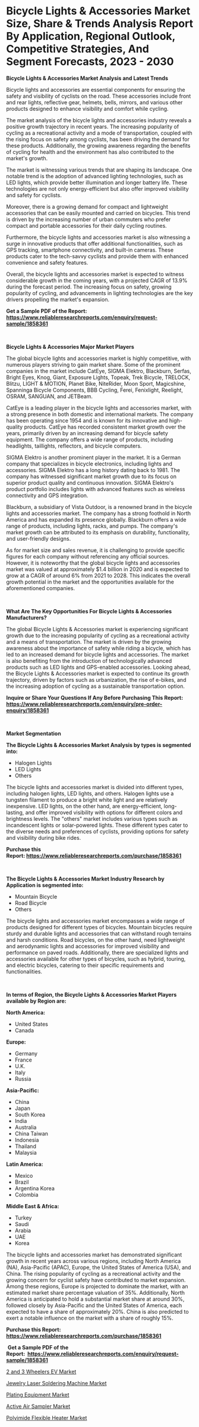 <p><h1>Bicycle Lights & Accessories Market Size, Share & Trends Analysis Report By Application, Regional Outlook, Competitive Strategies, And Segment Forecasts, 2023 - 2030</h1></p><p><strong>Bicycle Lights & Accessories Market Analysis and Latest Trends</strong></p>
<p><p>Bicycle lights and accessories are essential components for ensuring the safety and visibility of cyclists on the road. These accessories include front and rear lights, reflective gear, helmets, bells, mirrors, and various other products designed to enhance visibility and comfort while cycling.</p><p>The market analysis of the bicycle lights and accessories industry reveals a positive growth trajectory in recent years. The increasing popularity of cycling as a recreational activity and a mode of transportation, coupled with the rising focus on safety among cyclists, has been driving the demand for these products. Additionally, the growing awareness regarding the benefits of cycling for health and the environment has also contributed to the market's growth.</p><p>The market is witnessing various trends that are shaping its landscape. One notable trend is the adoption of advanced lighting technologies, such as LED lights, which provide better illumination and longer battery life. These technologies are not only energy-efficient but also offer improved visibility and safety for cyclists.</p><p>Moreover, there is a growing demand for compact and lightweight accessories that can be easily mounted and carried on bicycles. This trend is driven by the increasing number of urban commuters who prefer compact and portable accessories for their daily cycling routines.</p><p>Furthermore, the bicycle lights and accessories market is also witnessing a surge in innovative products that offer additional functionalities, such as GPS tracking, smartphone connectivity, and built-in cameras. These products cater to the tech-savvy cyclists and provide them with enhanced convenience and safety features.</p><p>Overall, the bicycle lights and accessories market is expected to witness considerable growth in the coming years, with a projected CAGR of 13.9% during the forecast period. The increasing focus on safety, growing popularity of cycling, and advancements in lighting technologies are the key drivers propelling the market's expansion.</p></p>
<p><strong>Get a Sample PDF of the Report:&nbsp; <a href="https://www.reliableresearchreports.com/enquiry/request-sample/1858361">https://www.reliableresearchreports.com/enquiry/request-sample/1858361</a></strong></p>
<p>&nbsp;</p>
<p><strong>Bicycle Lights & Accessories Major Market Players</strong></p>
<p><p>The global bicycle lights and accessories market is highly competitive, with numerous players striving to gain market share. Some of the prominent companies in the market include CatEye, SIGMA Elektro, Blackburn, Serfas, Bright Eyes, Knog, Giant, Exposure Lights, Topeak, Trek Bicycle, TRELOCK, Blitzu, LIGHT & MOTION, Planet Bike, NiteRider, Moon Sport, Magicshine, Spanninga Bicycle Components, BBB Cycling, Ferei, Fenixlight, Reelight, OSRAM, SANGUAN, and JETBeam.</p><p>CatEye is a leading player in the bicycle lights and accessories market, with a strong presence in both domestic and international markets. The company has been operating since 1954 and is known for its innovative and high-quality products. CatEye has recorded consistent market growth over the years, primarily driven by an increasing demand for bicycle safety equipment. The company offers a wide range of products, including headlights, taillights, reflectors, and bicycle computers.</p><p>SIGMA Elektro is another prominent player in the market. It is a German company that specializes in bicycle electronics, including lights and accessories. SIGMA Elektro has a long history dating back to 1981. The company has witnessed significant market growth due to its focus on superior product quality and continuous innovation. SIGMA Elektro's product portfolio includes lights with advanced features such as wireless connectivity and GPS integration.</p><p>Blackburn, a subsidiary of Vista Outdoor, is a renowned brand in the bicycle lights and accessories market. The company has a strong foothold in North America and has expanded its presence globally. Blackburn offers a wide range of products, including lights, racks, and pumps. The company's market growth can be attributed to its emphasis on durability, functionality, and user-friendly designs.</p><p>As for market size and sales revenue, it is challenging to provide specific figures for each company without referencing any official sources. However, it is noteworthy that the global bicycle lights and accessories market was valued at approximately $1.4 billion in 2020 and is expected to grow at a CAGR of around 6% from 2021 to 2028. This indicates the overall growth potential in the market and the opportunities available for the aforementioned companies.</p></p>
<p>&nbsp;</p>
<p><strong>What Are The Key Opportunities For Bicycle Lights & Accessories Manufacturers?</strong></p>
<p><p>The global Bicycle Lights & Accessories market is experiencing significant growth due to the increasing popularity of cycling as a recreational activity and a means of transportation. The market is driven by the growing awareness about the importance of safety while riding a bicycle, which has led to an increased demand for bicycle lights and accessories. The market is also benefiting from the introduction of technologically advanced products such as LED lights and GPS-enabled accessories. Looking ahead, the Bicycle Lights & Accessories market is expected to continue its growth trajectory, driven by factors such as urbanization, the rise of e-bikes, and the increasing adoption of cycling as a sustainable transportation option.</p></p>
<p><strong>Inquire or Share Your Questions If Any Before Purchasing This Report: <a href="https://www.reliableresearchreports.com/enquiry/pre-order-enquiry/1858361">https://www.reliableresearchreports.com/enquiry/pre-order-enquiry/1858361</a></strong></p>
<p>&nbsp;</p>
<p><strong>Market Segmentation</strong></p>
<p><strong>The Bicycle Lights & Accessories Market Analysis by types is segmented into:</strong></p>
<p><ul><li>Halogen Lights</li><li>LED Lights</li><li>Others</li></ul></p>
<p><p>The bicycle lights and accessories market is divided into different types, including halogen lights, LED lights, and others. Halogen lights use a tungsten filament to produce a bright white light and are relatively inexpensive. LED lights, on the other hand, are energy-efficient, long-lasting, and offer improved visibility with options for different colors and brightness levels. The "others" market includes various types such as incandescent lights or solar-powered lights. These different types cater to the diverse needs and preferences of cyclists, providing options for safety and visibility during bike rides.</p></p>
<p><strong>Purchase this Report:&nbsp;<a href="https://www.reliableresearchreports.com/purchase/1858361">https://www.reliableresearchreports.com/purchase/1858361</a></strong></p>
<p>&nbsp;</p>
<p><strong>The Bicycle Lights & Accessories Market Industry Research by Application is segmented into:</strong></p>
<p><ul><li>Mountain Bicycle</li><li>Road Bicycle</li><li>Others</li></ul></p>
<p><p>The bicycle lights and accessories market encompasses a wide range of products designed for different types of bicycles. Mountain bicycles require sturdy and durable lights and accessories that can withstand rough terrains and harsh conditions. Road bicycles, on the other hand, need lightweight and aerodynamic lights and accessories for improved visibility and performance on paved roads. Additionally, there are specialized lights and accessories available for other types of bicycles, such as hybrid, touring, and electric bicycles, catering to their specific requirements and functionalities.</p></p>
<p>&nbsp;</p>
<p><strong>In terms of Region, the Bicycle Lights & Accessories Market Players available by Region are:</strong></p>
<p>
    <p> <strong> North America: </strong>
        <ul>
            <li>United States</li>
            <li>Canada</li>
        </ul>
        </p> 
    <p> <strong> Europe: </strong>
        <ul>
            <li>Germany</li>
            <li>France</li>
            <li>U.K.</li>
            <li>Italy</li>
            <li>Russia</li>
        </ul>
        </p> 
    <p> <strong> Asia-Pacific: </strong>
        <ul>
            <li>China</li>
            <li>Japan</li>
            <li>South Korea</li>
            <li>India</li>
            <li>Australia</li>
            <li>China Taiwan</li>
            <li>Indonesia</li>
            <li>Thailand</li>
            <li>Malaysia</li>
        </ul>
        </p> 
    <p> <strong> Latin America: </strong>
        <ul>
            <li>Mexico</li>
            <li>Brazil</li>
            <li>Argentina Korea</li>
            <li>Colombia</li>
        </ul>
        </p> 
    <p> <strong> Middle East & Africa: </strong>
        <ul>
            <li>Turkey</li>
            <li>Saudi</li>
            <li>Arabia</li>
            <li>UAE</li>
            <li>Korea</li>
        </ul>
    </p>
    </p>
<p><p>The bicycle lights and accessories market has demonstrated significant growth in recent years across various regions, including North America (NA), Asia-Pacific (APAC), Europe, the United States of America (USA), and China. The rising popularity of cycling as a recreational activity and the growing concern for cyclist safety have contributed to market expansion. Among these regions, Europe is projected to dominate the market, with an estimated market share percentage valuation of 35%. Additionally, North America is anticipated to hold a substantial market share at around 30%, followed closely by Asia-Pacific and the United States of America, each expected to have a share of approximately 20%. China is also predicted to exert a notable influence on the market with a share of roughly 15%.</p></p>
<p><strong>Purchase this Report: <a href="https://www.reliableresearchreports.com/purchase/1858361">https://www.reliableresearchreports.com/purchase/1858361</a></strong></p>
<p>&nbsp;<strong>Get a Sample PDF of the Report:&nbsp;&nbsp;<a href="https://www.reliableresearchreports.com/enquiry/request-sample/1858361">https://www.reliableresearchreports.com/enquiry/request-sample/1858361</a></strong></p>
<p><strong></strong></p>
<p><p><a href="https://github.com/prosalinda88/Market-Research-Report-List-1/blob/main/2-and-3-wheelers-ev-market.md">2 and 3 Wheelers EV Market</a></p><p><a href="https://www.linkedin.com/pulse/jewelry-laser-soldering-machine-market-challenges-opportunities-vodze/">Jewelry Laser Soldering Machine Market</a></p><p><a href="https://medium.com/@coltruecker/plating-equipment-market-share-evolution-and-market-growth-trends-2023-2030-e3ca76a12a8d">Plating Equipment Market</a></p><p><a href="https://medium.com/@malliekozey2023/active-air-sampler-market-furnishes-information-on-market-share-market-trends-and-market-growth-fb3ffbcd43c8">Active Air Sampler Market</a></p><p><a href="https://www.linkedin.com/pulse/polyimide-flexible-heater-market-size-growth-forecast-from-xrice/">Polyimide Flexible Heater Market</a></p></p>